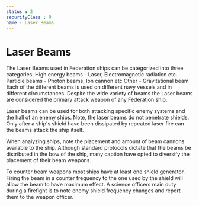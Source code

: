 ```yaml
---
status : 2
securityClass : 0
name : Laser Beams
---
```


# Laser Beams 

The Laser Beams used in Federation ships can be categorized into three categories:
High energy beams - Laser, Electromagnetic radiation etc.
Particle beams - Photon beams, Ion cannon etc
Other - Gravitational beam
Each of the different beams is used on different navy vessels and in different circumstances. Despite the wide variety of beams the Laser beams are considered the primary attack weapon of any Federation ship.
 
Laser beams can be used for both attacking specific enemy systems and the hall of an enemy ships. Note, the laser beams do not penetrate shields. Only after a ship's shield have been dissipated by repeated laser fire can the beams attack the ship itself.
 
When analyzing ships, note the placement and amount of beam cannons available to the ship. Although standard protocols dictate that the beams be distributed in the bow of the ship, many caption have opted to diversify the placement of their beam weapons.

To counter beam weapons most ships have at least one shield generator. Firing the beam in a counter frequency to the one used by the shield will allow the beam to have maximum effect. A science officers main duty during a firefight is to note enemy shield frequency changes and report them to the weapon officer.